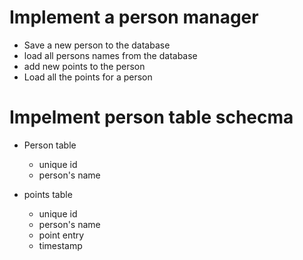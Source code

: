 # Implement a person manager
 - Save a new person to the database
 - load all persons names from the database
 - add new points to the person
 - Load all the points for a person

# Impelment person table schecma
 - Person table
   - unique id
   - person's name

 - points table
   - unique id
   - person's name
   - point entry
   - timestamp 